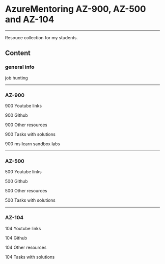 # AzureMentoring AZ-900, AZ-500 and AZ-104

----

Resouce collection for my students. 

## Content

### general info
job hunting

----

### AZ-900
900 Youtube links

900 Github

900 Other resources

900 Tasks with solutions

900 ms learn sandbox labs

----

### AZ-500
500 Youtube links

500 Github

500 Other resources

500 Tasks with solutions

----

### AZ-104
104 Youtube links

104 Github

104 Other resources

104 Tasks with solutions
